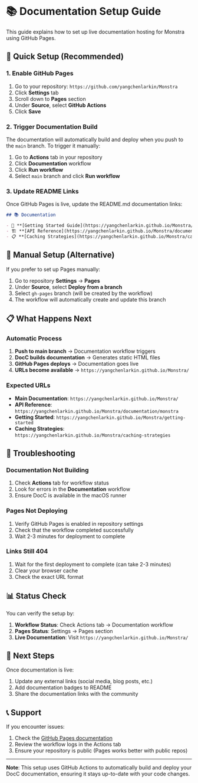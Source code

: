 # 📚 Documentation Setup Guide

This guide explains how to set up live documentation hosting for Monstra using GitHub Pages.

## 🚀 Quick Setup (Recommended)

### 1. Enable GitHub Pages
1. Go to your repository: `https://github.com/yangchenlarkin/Monstra`
2. Click **Settings** tab
3. Scroll down to **Pages** section
4. Under **Source**, select **GitHub Actions**
5. Click **Save**

### 2. Trigger Documentation Build
The documentation will automatically build and deploy when you push to the `main` branch. To trigger it manually:

1. Go to **Actions** tab in your repository
2. Click **Documentation** workflow
3. Click **Run workflow**
4. Select `main` branch and click **Run workflow**

### 3. Update README Links
Once GitHub Pages is live, update the README.md documentation links:

```markdown
## 📚 Documentation

- 📖 **[Getting Started Guide](https://yangchenlarkin.github.io/Monstra/getting-started)** - Installation and basic usage
- 🏗️ **[API Reference](https://yangchenlarkin.github.io/Monstra/documentation/monstra)** - Complete API documentation
- 📋 **[Caching Strategies](https://yangchenlarkin.github.io/Monstra/caching-strategies)** - Advanced usage patterns
```

## 🔧 Manual Setup (Alternative)

If you prefer to set up Pages manually:

1. Go to repository **Settings** → **Pages**
2. Under **Source**, select **Deploy from a branch**
3. Select `gh-pages` branch (will be created by the workflow)
4. The workflow will automatically create and update this branch

## 📋 What Happens Next

### Automatic Process
1. **Push to main branch** → Documentation workflow triggers
2. **DocC builds documentation** → Generates static HTML files
3. **GitHub Pages deploys** → Documentation goes live
4. **URLs become available** → `https://yangchenlarkin.github.io/Monstra/`

### Expected URLs
- **Main Documentation**: `https://yangchenlarkin.github.io/Monstra/`
- **API Reference**: `https://yangchenlarkin.github.io/Monstra/documentation/monstra`
- **Getting Started**: `https://yangchenlarkin.github.io/Monstra/getting-started`
- **Caching Strategies**: `https://yangchenlarkin.github.io/Monstra/caching-strategies`

## 🐛 Troubleshooting

### Documentation Not Building
1. Check **Actions** tab for workflow status
2. Look for errors in the **Documentation** workflow
3. Ensure DocC is available in the macOS runner

### Pages Not Deploying
1. Verify GitHub Pages is enabled in repository settings
2. Check that the workflow completed successfully
3. Wait 2-3 minutes for deployment to complete

### Links Still 404
1. Wait for the first deployment to complete (can take 2-3 minutes)
2. Clear your browser cache
3. Check the exact URL format

## 📊 Status Check

You can verify the setup by:

1. **Workflow Status**: Check Actions tab → Documentation workflow
2. **Pages Status**: Settings → Pages section
3. **Live Documentation**: Visit `https://yangchenlarkin.github.io/Monstra/`

## 🎯 Next Steps

Once documentation is live:
1. Update any external links (social media, blog posts, etc.)
2. Add documentation badges to README
3. Share the documentation links with the community

## 📞 Support

If you encounter issues:
1. Check the [GitHub Pages documentation](https://docs.github.com/en/pages)
2. Review the workflow logs in the Actions tab
3. Ensure your repository is public (Pages works better with public repos)

---

**Note**: This setup uses GitHub Actions to automatically build and deploy your DocC documentation, ensuring it stays up-to-date with your code changes.
